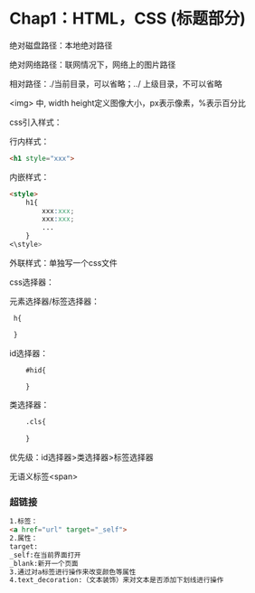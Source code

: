 # Chap1：HTML，CSS (标题部分)
绝对磁盘路径：本地绝对路径

绝对网络路径：联网情况下，网络上的图片路径

相对路径：./当前目录，可以省略；../ 上级目录，不可以省略

\<img> 中, width height定义图像大小，px表示像素，%表示百分比

css引入样式：

行内样式：
```html
<h1 style="xxx">
```
内嵌样式：

```html
<style>
    h1{
        xxx:xxx;
        xxx:xxx;
        ...
    }
<\style>
```

外联样式：单独写一个css文件

css选择器：

元素选择器/标签选择器：
```html
 h{

 }
```
id选择器：
```html
    #hid{

    }
```
类选择器：
``` html
    .cls{
    
    }
```
优先级：id选择器>类选择器>标签选择器

无语义标签\<span>

### 超链接

```html
1.标签：
<a href="url" target="_self">
2.属性：
target:
_self:在当前界面打开
_blank:新开一个页面
3.通过对a标签进行操作来改变颜色等属性
4.text_decoration:（文本装饰）来对文本是否添加下划线进行操作
```






